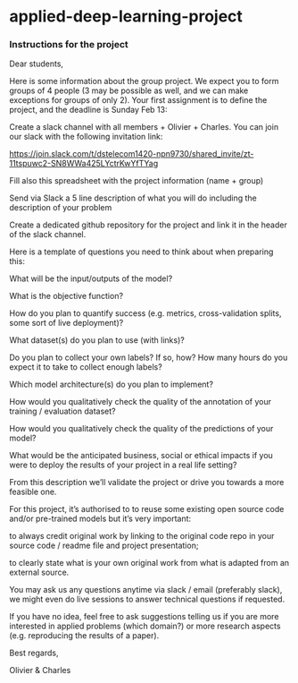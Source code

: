 # applied-deep-learning-project

### Instructions for the project

Dear students,


Here is some information about the group project. We expect you to form groups of 4 people (3 may be possible as well, and we can make exceptions for groups of only 2). Your first assignment is to define the project, and the deadline is Sunday Feb 13:

Create a slack channel with all members + Olivier + Charles. You can join our slack with the following invitation link:


https://join.slack.com/t/dstelecom1420-npn9730/shared_invite/zt-11tspuwc2-SN8WWa425LYctrKwYfTYag


Fill also this spreadsheet with the project information (name + group)

Send via Slack a 5 line description of what you will do including the description of your problem

Create a dedicated github repository for the project and link it in the header of the slack channel.

Here is a template of questions you need to think about when preparing this:

What will be the input/outputs of the model?

What is the objective function?

How do you plan to quantify success (e.g. metrics, cross-validation splits, some sort of live deployment)?

What dataset(s) do you plan to use (with links)?

Do you plan to collect your own labels? If so, how? How many hours do you expect it to take to collect enough labels?

Which model architecture(s) do you plan to implement?

How would you qualitatively check the quality of the annotation of your training / evaluation dataset?

How would you qualitatively check the quality of the predictions of your model?

What would be the anticipated business, social or ethical impacts if you were to deploy the results of your project in a real life setting?

From this description we’ll validate the project or drive you towards a more feasible one.

For this project, it’s authorised to to reuse some existing open source code and/or pre-trained models but it’s very important:

to always credit original work by linking to the original code repo in your source code / readme file and project presentation;

to clearly state what is your own original work from what is adapted from an external source.

You may ask us any questions anytime via slack / email (preferably slack), we might even do live sessions to answer technical questions if requested.

If you have no idea, feel free to ask suggestions telling us if you are more interested in applied problems (which domain?) or more research aspects (e.g. reproducing the results of a paper).


Best regards,


Olivier & Charles

